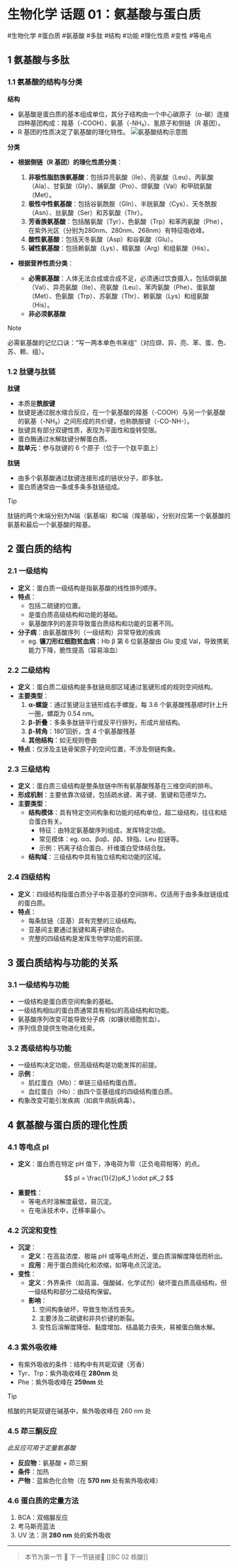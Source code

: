# 生物化学 话题 01：氨基酸与蛋白质
#生物化学 #蛋白质 #氨基酸 #多肽 #结构 #功能 #理化性质 #变性 #等电点


## 1 氨基酸与多肽

### 1.1 氨基酸的结构与分类

**结构**

- 氨基酸是蛋白质的基本组成单位，其分子结构由一个中心碳原子（α-碳）连接四种基团构成：羧基（-COOH）、氨基（-NH₂）、氢原子和侧链（R 基团）。
- R 基团的性质决定了氨基酸的理化特性。
![氨基酸结构示意图](https://api2.mubu.com/v3/document_image/095e1d00-9e3b-479a-89fc-29c64ae1a383.png)

**分类**

- **根据侧链（R 基团）的理化性质分类**：
    1. **非极性脂肪族氨基酸**：包括异亮氨酸（Ile）、亮氨酸（Leu）、丙氨酸（Ala）、甘氨酸（Gly）、脯氨酸（Pro）、缬氨酸（Val）和甲硫氨酸（Met）。
    2. **极性中性氨基酸**：包括谷氨酰胺（Gln）、半胱氨酸（Cys）、天冬酰胺（Asn）、丝氨酸（Ser）和苏氨酸（Thr）。
    3. **芳香族氨基酸**：包括酪氨酸（Tyr）、色氨酸（Trp）和苯丙氨酸（Phe），在紫外光区（分别为280nm、280nm、268nm）有特征吸收峰。
    4. **酸性氨基酸**：包括天冬氨酸（Asp）和谷氨酸（Glu）。
    5. **碱性氨基酸**：包括赖氨酸（Lys）、精氨酸（Arg）和组氨酸（His）。

- **根据营养性质分类**：
    - **必需氨基酸**：人体无法合成或合成不足，必须通过饮食摄入，包括缬氨酸（Val）、异亮氨酸（Ile）、亮氨酸（Leu）、苯丙氨酸（Phe）、蛋氨酸（Met）、色氨酸（Trp）、苏氨酸（Thr）、赖氨酸（Lys）和组氨酸（His）。
    - **非必须氨基酸**

> [!NOTE]  
> 必需氨基酸的记忆口诀：“写一两本单色书来组”（对应缬、异、亮、苯、蛋、色、苏、赖、组）。

### 1.2 肽键与肽链

**肽键**

- 本质是**酰胺键**
- 肽键是通过脱水缩合反应，在一个氨基酸的羧基（-COOH）与另一个氨基酸的氨基（-NH₂）之间形成的共价键，也称酰胺键（-CO-NH-）。
- 肽键具有部分双键性质，表现为平面性和旋转受限。
- 蛋白酶通过水解肽键分解蛋白质。
- **肽单元**：参与肽键的 6 个原子（位于一个肽平面上）

**肽链**

- 由多个氨基酸通过肽键连接形成的链状分子，即多肽。
- 蛋白质通常由一条或多条多肽链组成。

> [!TIP]  
> 肽链的两个末端分别为N端（氨基端）和C端（羧基端），分别对应第一个氨基酸的氨基和最后一个氨基酸的羧基。

## 2 蛋白质的结构

### 2.1 一级结构

- **定义**：蛋白质一级结构是指氨基酸的线性排列顺序。
- **特点**：
    - 包括二硫键的位置。
    - 是蛋白质高级结构和功能的基础。
    - 氨基酸序列的差异导致蛋白质结构和功能的显著不同。
- **分子病**：由氨基酸序列（一级结构）异常导致的疾病
	- eg. **镰刀形红细胞贫血病**：Hb β 第 6 位氨基酸由 Glu 变成 Val，导致携氧能力下降，脆性提高（容易溶血）

### 2.2 二级结构

- **定义**：蛋白质二级结构是多肽链局部区域通过氢键形成的规则空间结构。
- **主要类型**：
    1. **α-螺旋**：通过氢键沿主链形成右手螺旋，每 3.6 个氨基酸残基顺时针上升一圈，螺距为 0.54 nm。
    2. **β-折叠**：多条多肽链平行或反平行排列，形成片层结构。
    3. **β-转角**：180˚回折，含 4 个氨基酸残基
    4. **其他结构**：如无规则卷曲
- **特点**：仅涉及主链骨架原子的空间位置，不涉及侧链构象。

### 2.3 三级结构

- **定义**：蛋白质三级结构是整条肽链中所有氨基酸残基在三维空间的排布。
- **形成机制**：主要依靠次级键，包括疏水键、离子键、氢键和范德华力。
- **主要类型**：
    - **结构模体**：具有特定空间构象和功能的结构单位，超二级结构，往往和结合蛋白有关。
        - 特征：由特定氨基酸序列组成，发挥特定功能。
        - 常见模体：eg. αα、βαβ、ββ、锌指、Leu 拉链等。
        - 示例：钙离子结合蛋白、纤维蛋白受体结合肽。
    - **结构域**：三级结构中具有独立结构和功能的区域。

### 2.4 四级结构

- **定义**：四级结构指蛋白质分子中各亚基的空间排布，仅适用于由多条肽链组成的蛋白质。
- **特点**：
    - 每条肽链（亚基）具有完整的三级结构。
    - 亚基间主要通过氢键和离子键结合。
    - 完整的四级结构是发挥生物学功能的前提。

## 3 蛋白质结构与功能的关系

### 3.1 一级结构与功能

- 一级结构是蛋白质空间构象的基础。
- 一级结构相似的蛋白质通常具有相似的高级结构和功能。
- 氨基酸序列改变可能导致分子病（如镰状细胞贫血）。
- 序列信息提供生物进化线索。

### 3.2 高级结构与功能

- 一级结构决定功能，但高级结构是功能发挥的前提。
- **示例**：
    - 肌红蛋白（Mb）：单链三级结构蛋白质。
    - 血红蛋白（Hb）：由四个亚基组成的四级结构蛋白质。
- 构象改变可能引发疾病（如疯牛病朊病毒）。

## 4 氨基酸与蛋白质的理化性质

### 4.1 等电点 pI

- **定义**：蛋白质在特定 pH 值下，净电荷为零（正负电荷相等）的点。

$$
pI = \frac{1}{2}pK_1 \cdot pK_2
$$

- **重要性**：
    - 等电点时溶解度最低，易沉淀。
    - 在电泳技术中，迁移率最小。

### 4.2 沉淀和变性

- **沉淀**：
    - **定义**：在高盐浓度、极端 pH 或等电点附近，蛋白质溶解度降低而析出。
    - **应用**：用于蛋白质纯化和浓缩，如等电点沉淀法。
- **变性**：
    - **定义**：外界条件（如高温、强酸碱、化学试剂）破坏蛋白质高级结构，但一级结构和部分二级结构保留。
    - **影响**：
        1. 空间构象破坏，导致生物活性丧失。
        2. 主要涉及二硫键和非共价键的断裂。
        3. 变性后溶解度降低、黏度增加、结晶能力丧失，易被蛋白酶水解。

### 4.3 紫外吸收峰

- 有紫外吸收的条件：结构中有共轭双键（芳香）
- Tyr、Trp：紫外吸收峰在 **280nm** 处
- Phe：紫外吸收峰在 **259nm** 处

> [!TIP]
> 核酸的共轭双键在碱基中，紫外吸收峰在 260 nm 处

### 4.5 茚三酮反应

*此反应可用于定量氨基酸*

- **反应物**：氨基酸 + 茚三酮 
- **条件**：加热
- **产物**：蓝紫色化合物（在 **570 nm** 处有紫外吸收峰）

### 4.6 蛋白质的定量方法

1. BCA：双缩脲反应
2. 考马斯亮蓝法
3. UV 法：测 **280 nm** 处的紫外吸收





---

> 本节为第一节 🌱
> 下一节链接🔗 [[BC 02 核酸]]
